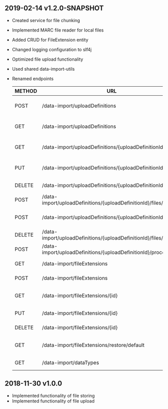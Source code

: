 ## 2019-02-14 v1.2.0-SNAPSHOT
* Created service for file chunking
* Implemented MARC file reader for local files
* Added CRUD for FileExtension entity
* Changed logging configuration to slf4j
* Optimized file upload functionality
* Used shared data-import-utils
* Renamed endpoints

   | METHOD |             URL                                                    | DESCRIPTION                     |
   |--------|--------------------------------------------------------------------|---------------------------------|
   | POST   | /data-import/uploadDefinitions                                     | Create Upload Definition        |
   | GET    | /data-import/uploadDefinitions                                     | Get list of Upload Definitions  |
   | GET    | /data-import/uploadDefinitions/{uploadDefinitionId}                | Get Upload Definition by id     |
   | PUT    | /data-import/uploadDefinitions/{uploadDefinitionId}                | Update Upload Definition        |
   | DELETE | /data-import/uploadDefinitions/{uploadDefinitionId}                | Delete Upload Definition        |
   | POST   | /data-import/uploadDefinitions/{uploadDefinitionId}/files/{fileId} | Upload file                     |
   | POST   | /data-import/uploadDefinitions/{uploadDefinitionId}/files          | Add file to Upload Definition   |
   | DELETE | /data-import/uploadDefinitions/{uploadDefinitionId}/files/{fileId} | Delete file                     |
   | POST   | /data-import/uploadDefinitions/{uploadDefinitionId}/processFiles   | Start file processing           |
   | GET    | /data-import/fileExtensions                                        | Get list of File Extensions     |
   | POST   | /data-import/fileExtensions                                        | Create File Extension           |
   | GET    | /data-import/fileExtensions/{id}                                   | Get File Extension by id        |
   | PUT    | /data-import/fileExtensions/{id}                                   | Update File Extension           |
   | DELETE | /data-import/fileExtensions/{id}                                   | Delete File Extension           |
   | GET    | /data-import/fileExtensions/restore/default                        | Restore default File Extensions |
   | GET    | /data-import/dataTypes                                             | Get list of DataTypes           |


## 2018-11-30 v1.0.0
 * Implemented functionality of file storing
 * Implemented functionality of file upload
